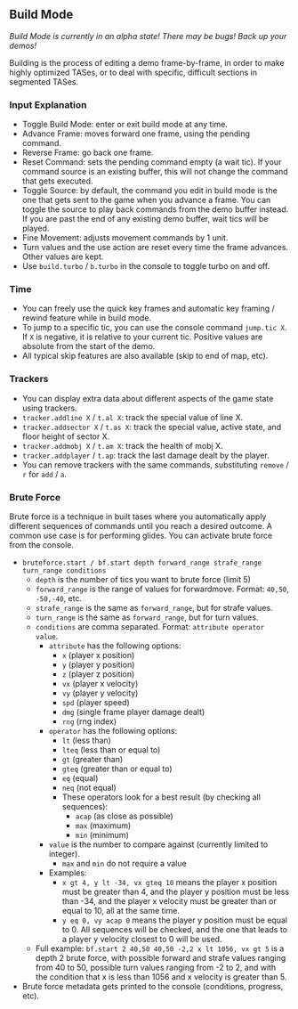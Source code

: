 ## Build Mode

*Build Mode is currently in an alpha state! There may be bugs! Back up your demos!*

Building is the process of editing a demo frame-by-frame, in order to make highly optimized TASes, or to deal with specific, difficult sections in segmented TASes.

### Input Explanation

- Toggle Build Mode: enter or exit build mode at any time.
- Advance Frame: moves forward one frame, using the pending command.
- Reverse Frame: go back one frame.
- Reset Command: sets the pending command empty (a wait tic). If your command source is an existing buffer, this will not change the command that gets executed.
- Toggle Source: by default, the command you edit in build mode is the one that gets sent to the game when you advance a frame. You can toggle the source to play back commands from the demo buffer instead. If you are past the end of any existing demo buffer, wait tics will be played.
- Fine Movement: adjusts movement commands by 1 unit.
- Turn values and the use action are reset every time the frame advances. Other values are kept.
- Use `build.turbo` / `b.turbo` in the console to toggle turbo on and off.

### Time

- You can freely use the quick key frames and automatic key framing / rewind feature while in build mode.
- To jump to a specific tic, you can use the console command `jump.tic X`. If `X` is negative, it is relative to your current tic. Positive values are absolute from the start of the demo.
- All typical skip features are also available (skip to end of map, etc).

### Trackers

- You can display extra data about different aspects of the game state using trackers.
- `tracker.addline X` / `t.al X`: track the special value of line X.
- `tracker.addsector X` / `t.as X`: track the special value, active state, and floor height of sector X.
- `tracker.addmobj X` / `t.am X`: track the health of mobj X.
- `tracker.addplayer` / `t.ap`: track the last damage dealt by the player.
- You can remove trackers with the same commands, substituting `remove` / `r` for `add` / `a`.

### Brute Force

Brute force is a technique in built tases where you automatically apply different sequences of commands until you reach a desired outcome. A common use case is for performing glides. You can activate brute force from the console.

- `bruteforce.start / bf.start depth forward_range strafe_range turn_range conditions`
  - `depth` is the number of tics you want to brute force (limit 5)
  - `forward_range` is the range of values for forwardmove. Format: `40,50`, `-50,-40`, etc.
  - `strafe_range` is the same as `forward_range`, but for strafe values.
  - `turn_range` is the same as `forward_range`, but for turn values.
  - `conditions` are comma separated. Format: `attribute operator value`.
    - `attribute` has the following options:
      - `x` (player x position)
      - `y` (player y position)
      - `z` (player z position)
      - `vx` (player x velocity)
      - `vy` (player y velocity)
      - `spd` (player speed)
      - `dmg` (single frame player damage dealt)
      - `rng` (rng index)
    - `operator` has the following options:
      - `lt` (less than)
      - `lteq` (less than or equal to)
      - `gt` (greater than)
      - `gteq` (greater than or equal to)
      - `eq` (equal)
      - `neq` (not equal)
      - These operators look for a best result (by checking all sequences):
        - `acap` (as close as possible)
        - `max` (maximum)
        - `min` (minimum)
    - `value` is the number to compare against (currently limited to integer).
      - `max` and `min` do not require a value
    - Examples:
      - `x gt 4, y lt -34, vx gteq 10` means the player x position must be greater than 4, and the player y position must be less than -34, and the player x velocity must be greater than or equal to 10, all at the same time.
      - `y eq 0, vy acap 0` means the player y position must be equal to 0. All sequences will be checked, and the one that leads to a player y velocity closest to 0 will be used.
  - Full example: `bf.start 2 40,50 40,50 -2,2 x lt 1056, vx gt 5` is a depth 2 brute force, with possible forward and strafe values ranging from 40 to 50, possible turn values ranging from -2 to 2, and with the condition that x is less than 1056 and x velocity is greater than 5.
- Brute force metadata gets printed to the console (conditions, progress, etc).
